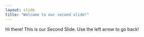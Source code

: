 ```yaml
---
layout: slide
title: "Welcome to our second slide!"
---
```

Hi there! This is our Second Slide.
Use the left arrow to go back!
